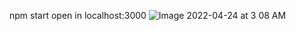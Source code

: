 npm start
open in  localhost:3000
![Image 2022-04-24 at 3 08 AM](https://user-images.githubusercontent.com/65384985/164964572-9e128ea6-b7f0-4506-baac-25c421449c8f.jpg)
